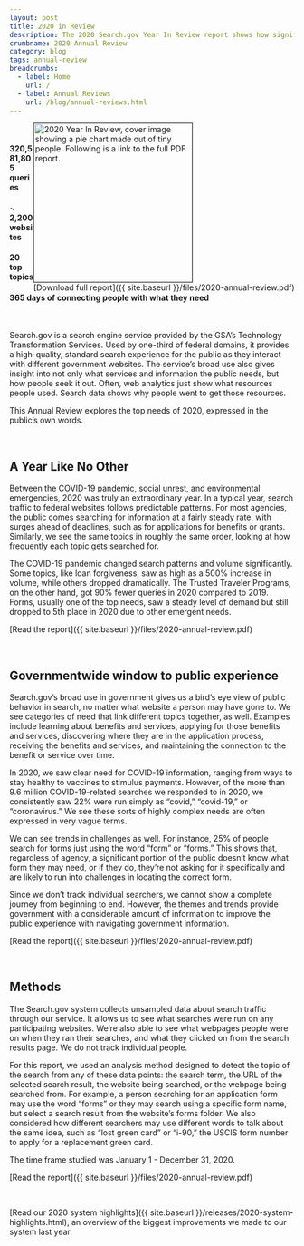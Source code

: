 ```yaml
---
layout: post
title: 2020 in Review
description: The 2020 Search.gov Year In Review report shows how significantly the COVID-19 pandemic affected how the public sought information and services from the government.
crumbname: 2020 Annual Review
category: blog
tags: annual-review
breadcrumbs:
  - label: Home
    url: /
  - label: Annual Reviews
    url: /blog/annual-reviews.html
---
```

<span style="float:right;"><img 
  src="{{ site.baseurl }}/files/2020-annual-review-cover.png"
  alt="2020 Year In Review, cover image showing a pie chart made out of tiny people. Following is a link to the full PDF report." style="width:280px;border:1px solid #333333;"><br />
[Download full report]({{ site.baseurl }}/files/2020-annual-review.pdf)
</span>
<br />
	
#### **320,581,805** queries
#### **~ 2,200** websites
#### **20** top topics
#### **365 days** of connecting people with what they need

<br />

Search.gov is a search engine service provided by the GSA’s Technology Transformation Services. Used by one-third of federal domains, it provides a high-quality, standard search experience for the public as they interact with different government websites. The service’s broad use also gives insight into not only what services and information the public needs, but how people seek it out. Often, web analytics just show what resources people used. Search data shows why people went to get those resources.

This Annual Review explores the top needs of 2020, expressed in the public’s own words.

<br />

## A Year Like No Other

Between the COVID-19 pandemic, social unrest, and environmental emergencies, 2020 was truly an extraordinary year. In a typical year, search traffic to federal websites follows predictable patterns. For most agencies, the public comes searching for information at a fairly steady rate, with surges ahead of deadlines, such as for applications for benefits or grants. Similarly, we see the same topics in roughly the same order, looking at how frequently each topic gets searched for. 

The COVID-19 pandemic changed search patterns and volume significantly. Some topics, like loan forgiveness, saw as high as a 500% increase in volume, while others dropped dramatically. The Trusted Traveler Programs, on the other hand, got 90% fewer queries in 2020 compared to 2019. Forms, usually one of the top needs, saw a steady level of demand but still dropped to 5th place in 2020 due to other emergent needs.

[Read the report]({{ site.baseurl }}/files/2020-annual-review.pdf)

<br />

## Governmentwide window to public experience

Search.gov’s broad use in government gives us a bird’s eye view of public behavior in search, no matter what website a person may have gone to. We see categories of need that link different topics together, as well. Examples include learning about benefits and services, applying for those benefits and services, discovering where they are in the application process, receiving the benefits and services, and maintaining the connection to the benefit or service over time.

In 2020, we saw clear need for COVID-19 information, ranging from ways to stay healthy to vaccines to stimulus payments. However, of the more than 9.6 million COVID-19-related searches we responded to in 2020, we consistently saw 22% were run simply as “covid,” “covid-19,” or “coronavirus.” We see these sorts of highly complex needs are often expressed in very vague terms.

We can see trends in challenges as well. For instance, 25% of people search for forms just using the word “form” or “forms.” This shows that, regardless of agency, a significant portion of the public doesn’t know what form they may need, or if they do, they’re not asking for it specifically and are likely to run into challenges in locating the correct form.

Since we don’t track individual searchers, we cannot show a complete journey from beginning to end. However, the themes and trends provide government with a considerable amount of information to improve the public experience with navigating government information.

[Read the report]({{ site.baseurl }}/files/2020-annual-review.pdf)

<br />

## Methods

The Search.gov system collects unsampled data about search traffic through our service. It allows us to see what searches were run on any participating websites. We’re also able to see what webpages people were on when they ran their searches, and what they clicked on from the search results page. We do not track individual people.

For this report, we used an analysis method designed to detect the topic of the search from any of these data points: the search term, the URL of the selected search result, the website being searched, or the webpage being searched from. For example, a person searching for an application form may use the word “forms” or they may search using a specific form name, but select a search result from the website’s forms folder. We also considered how different searchers may use different words to talk about the same idea, such as “lost green card” or “i-90,” the USCIS form number to apply for a replacement green card.

The time frame studied was January 1 - December 31, 2020. 

[Read the report]({{ site.baseurl }}/files/2020-annual-review.pdf)

<br />

[Read our 2020 system highlights]({{ site.baseurl }}/releases/2020-system-highlights.html), an overview of the biggest improvements we made to our system last year.
